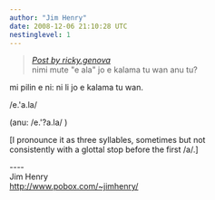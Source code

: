 ```yaml
---
author: "Jim Henry"
date: 2008-12-06 21:10:28 UTC
nestinglevel: 1
---
```

> [_Post by ricky.genova_](/CeJZt1jf/kalama-tu-wan-anu-tu#post1)  
> nimi mute "e ala" jo e kalama tu wan anu tu?  
> 

mi pilin e ni: ni li jo e kalama tu wan.  
  
/e.'a.la/  
  
(anu: /e.'?a.la/ )  
  
\[I pronounce it as three syllables, sometimes but not  
consistently with a glottal stop before the first /a/.\]  
  
\----  
Jim Henry  
http://www.pobox.com/~jimhenry/